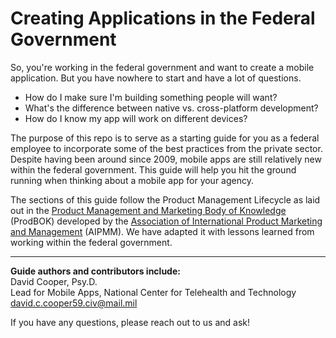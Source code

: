 # Creating Applications in the Federal Government

So, you're working in the federal government and want to create a mobile application. But you have nowhere to start and have a lot of questions.

* How do I make sure I'm building something people will want?
* What's the difference between native vs. cross-platform development?
* How do I know my app will work on different devices?

The purpose of this repo is to serve as a starting guide for you as a federal employee to incorporate some of the best practices from the private sector. Despite having been around since 2009, mobile apps are still relatively new within the federal government. This guide will help you hit the ground running when thinking about a mobile app for your agency.

The sections of this guide follow the Product Management Lifecycle as laid out in the [Product Management and Marketing Body of Knowledge](http://www.amazon.com/Guide-Product-Management-Marketing-Knowledge/dp/0984518509) (ProdBOK) developed by the [Association of International Product Marketing and Management](http://productmanagementbook.com/) (AIPMM). We have adapted it with lessons learned from working within the federal government.

---
**Guide authors and contributors include:**  
David Cooper, Psy.D.  
Lead for Mobile Apps, National Center for Telehealth and Technology  
[david.c.cooper59.civ@mail.mil](mailto:david.c.cooper59.civ@mail.mil)  

If you have any questions, please reach out to us and ask!